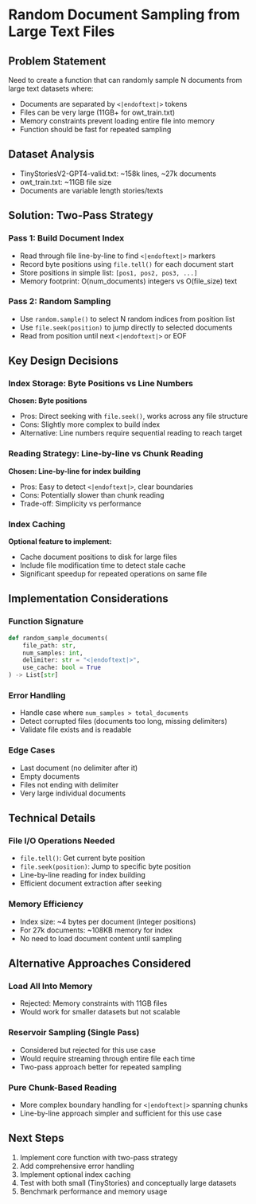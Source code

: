 # Random Document Sampling from Large Text Files

## Problem Statement
Need to create a function that can randomly sample N documents from large text datasets where:
- Documents are separated by `<|endoftext|>` tokens
- Files can be very large (11GB+ for owt_train.txt)
- Memory constraints prevent loading entire file into memory
- Function should be fast for repeated sampling

## Dataset Analysis
- TinyStoriesV2-GPT4-valid.txt: ~158k lines, ~27k documents
- owt_train.txt: ~11GB file size
- Documents are variable length stories/texts

## Solution: Two-Pass Strategy

### Pass 1: Build Document Index
- Read through file line-by-line to find `<|endoftext|>` markers
- Record byte positions using `file.tell()` for each document start
- Store positions in simple list: `[pos1, pos2, pos3, ...]`
- Memory footprint: O(num_documents) integers vs O(file_size) text

### Pass 2: Random Sampling
- Use `random.sample()` to select N random indices from position list
- Use `file.seek(position)` to jump directly to selected documents
- Read from position until next `<|endoftext|>` or EOF

## Key Design Decisions

### Index Storage: Byte Positions vs Line Numbers
**Chosen: Byte positions**
- Pros: Direct seeking with `file.seek()`, works across any file structure
- Cons: Slightly more complex to build index
- Alternative: Line numbers require sequential reading to reach target

### Reading Strategy: Line-by-line vs Chunk Reading
**Chosen: Line-by-line for index building**
- Pros: Easy to detect `<|endoftext|>`, clear boundaries
- Cons: Potentially slower than chunk reading
- Trade-off: Simplicity vs performance

### Index Caching
**Optional feature to implement:**
- Cache document positions to disk for large files
- Include file modification time to detect stale cache
- Significant speedup for repeated operations on same file

## Implementation Considerations

### Function Signature
```python
def random_sample_documents(
    file_path: str,
    num_samples: int,
    delimiter: str = "<|endoftext|>",
    use_cache: bool = True
) -> List[str]
```

### Error Handling
- Handle case where `num_samples > total_documents`
- Detect corrupted files (documents too long, missing delimiters)
- Validate file exists and is readable

### Edge Cases
- Last document (no delimiter after it)
- Empty documents
- Files not ending with delimiter
- Very large individual documents

## Technical Details

### File I/O Operations Needed
- `file.tell()`: Get current byte position
- `file.seek(position)`: Jump to specific byte position
- Line-by-line reading for index building
- Efficient document extraction after seeking

### Memory Efficiency
- Index size: ~4 bytes per document (integer positions)
- For 27k documents: ~108KB memory for index
- No need to load document content until sampling

## Alternative Approaches Considered

### Load All Into Memory
- Rejected: Memory constraints with 11GB files
- Would work for smaller datasets but not scalable

### Reservoir Sampling (Single Pass)
- Considered but rejected for this use case
- Would require streaming through entire file each time
- Two-pass approach better for repeated sampling

### Pure Chunk-Based Reading
- More complex boundary handling for `<|endoftext|>` spanning chunks
- Line-by-line approach simpler and sufficient for this use case

## Next Steps
1. Implement core function with two-pass strategy
2. Add comprehensive error handling
3. Implement optional index caching
4. Test with both small (TinyStories) and conceptually large datasets
5. Benchmark performance and memory usage